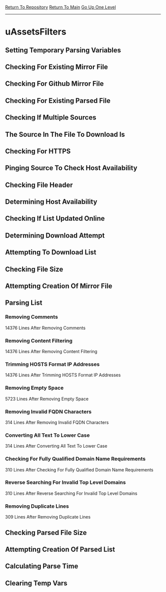 [Return To Repository](https://github.com/deathbybandaid/piholeparser/)
[Return To Main](https://github.com/deathbybandaid/piholeparser/blob/master/RecentRunLogs/Mainlog.md)
[Go Up One Level](https://github.com/deathbybandaid/piholeparser/blob/master/RecentRunLogs/TopLevelScripts/30-Processing-External-Blacklists.md)
____________________________________
# uAssetsFilters
## Setting Temporary Parsing Variables
## Checking For Existing Mirror File
## Checking For Github Mirror File
## Checking For Existing Parsed File
## Checking If Multiple Sources
## The Source In The File To Download Is
## Checking For HTTPS
## Pinging Source To Check Host Availability
## Checking File Header
## Determining Host Availability
## Checking If List Updated Online
## Determining Download Attempt
## Attempting To Download List
## Checking File Size
## Attempting Creation Of Mirror File
## Parsing List
### Removing Comments
14376 Lines After Removing Comments
### Removing Content Filtering
14376 Lines After Removing Content Filtering
### Trimming HOSTS Format IP Addresses
14376 Lines After Trimming HOSTS Format IP Addresses
### Removing Empty Space
5723 Lines After Removing Empty Space
### Removing Invalid FQDN Characters
314 Lines After Removing Invalid FQDN Characters
### Converting All Text To Lower Case
314 Lines After Converting All Text To Lower Case
### Checking For Fully Qualified Domain Name Requirements
310 Lines After Checking For Fully Qualified Domain Name Requirements
### Reverse Searching For Invalid Top Level Domains
310 Lines After Reverse Searching For Invalid Top Level Domains
### Removing Duplicate Lines
309 Lines After Removing Duplicate Lines
## Checking Parsed File Size
## Attempting Creation Of Parsed List
## Calculating Parse Time
## Clearing Temp Vars

